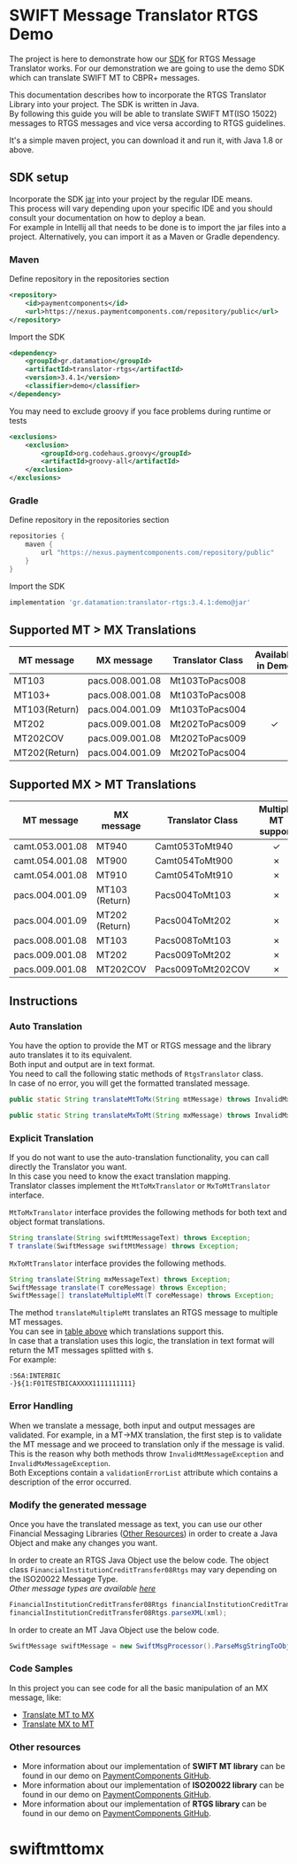 # SWIFT Message Translator RTGS Demo

The project is here to demonstrate how our [SDK](https://www.paymentcomponents.com/messaging-libraries/) for RTGS
Message Translator works. For our demonstration we are going to use the demo SDK which can translate SWIFT MT to CBPR+ messages. 

This documentation describes how to incorporate the RTGS Translator Library into your project. The SDK is written in Java.  
By following this guide you will be able to translate SWIFT MT(ISO 15022) messages to RTGS messages 
and vice versa according to RTGS guidelines.

It's a simple maven project, you can download it and run it, with Java 1.8 or above.

## SDK setup
Incorporate the SDK [jar](https://nexus.paymentcomponents.com/repository/public/gr/datamation/translator-rtgs/3.4.1/translator-rtgs-3.4.1-demo.jar)
into your project by the regular IDE means.  
This process will vary depending upon your specific IDE and you should consult your documentation on how to deploy a bean.  
For example in Intellij all that needs to be done is to import the jar files into a project. Alternatively, you can import it as a Maven or Gradle dependency.

### Maven

Define repository in the repositories section
```xml
<repository>
    <id>paymentcomponents</id>
    <url>https://nexus.paymentcomponents.com/repository/public</url>
</repository>
```

Import the SDK
```xml
<dependency>
    <groupId>gr.datamation</groupId>
    <artifactId>translator-rtgs</artifactId>
    <version>3.4.1</version>
    <classifier>demo</classifier>
</dependency>
```
You may need to exclude groovy if you face problems during runtime or tests
```xml
<exclusions>
    <exclusion>
        <groupId>org.codehaus.groovy</groupId>
        <artifactId>groovy-all</artifactId>
    </exclusion>
</exclusions>
```

### Gradle 

Define repository in the repositories section
```groovy
repositories {
    maven {
        url "https://nexus.paymentcomponents.com/repository/public"
    }
}
```

Import the SDK
```groovy
implementation 'gr.datamation:translator-rtgs:3.4.1:demo@jar'
```

## Supported MT > MX Translations

| MT message    | MX message      | Translator Class     | Available in Demo |
| ----------    | ----------      | ----------------     | :---------------: |
| MT103         | pacs.008.001.08 | Mt103ToPacs008       |                   |
| MT103+        | pacs.008.001.08 | Mt103ToPacs008       |                   |
| MT103(Return) | pacs.004.001.09 | Mt103ToPacs004       |                   |
| MT202         | pacs.009.001.08 | Mt202ToPacs009       | &check;           |
| MT202COV      | pacs.009.001.08 | Mt202ToPacs009       |                   |
| MT202(Return) | pacs.004.001.09 | Mt202ToPacs004       |                   |

## Supported MX > MT Translations

| MT message          | MX message     | Translator Class     | Multiple MT support | Available in Demo |
| ----------          | ----------     | ----------------     | :-----------------: | :---------------: |
| camt.053.001.08     | MT940          | Camt053ToMt940       | &check;             |                   |
| camt.054.001.08     | MT900          | Camt054ToMt900       | &cross;             |                   |
| camt.054.001.08     | MT910          | Camt054ToMt910       | &cross;             |                   |
| pacs.004.001.09     | MT103 (Return) | Pacs004ToMt103       | &cross;             |                   |
| pacs.004.001.09     | MT202 (Return) | Pacs004ToMt202       | &cross;             |                   |
| pacs.008.001.08     | MT103          | Pacs008ToMt103       | &cross;             |                   |
| pacs.009.001.08     | MT202          | Pacs009ToMt202       | &cross;             | &check;           |
| pacs.009.001.08     | MT202COV       | Pacs009ToMt202COV    | &cross;             |                   |

## Instructions

### Auto Translation

You have the option to provide the MT or RTGS message and the library auto translates it to its equivalent.  
Both input and output are in text format.  
You need to call the following static methods of `RtgsTranslator` class.  
In case of no error, you will get the formatted translated message.
```java
public static String translateMtToMx(String mtMessage) throws InvalidMxMessageException, InvalidMtMessageException
```
```java
public static String translateMxToMt(String mxMessage) throws InvalidMxMessageException, InvalidMxMessageException
```

### Explicit Translation

If you do not want to use the auto-translation functionality, you can call directly the Translator you want.  
In this case you need to know the exact translation mapping.  
Translator classes implement the `MtToMxTranslator` or `MxToMtTranslator` interface.

`MtToMxTranslator` interface provides the following methods for both text and object format translations.
```java
String translate(String swiftMtMessageText) throws Exception;
T translate(SwiftMessage swiftMtMessage) throws Exception;
```

`MxToMtTranslator` interface provides the following methods.
```java
String translate(String mxMessageText) throws Exception;
SwiftMessage translate(T coreMessage) throws Exception;
SwiftMessage[] translateMultipleMt(T coreMessage) throws Exception;
```

The method `translateMultipleMt` translates an RTGS message to multiple MT messages.  
You can see in [table above](#supported-mx--mt-translations) which translations support this.  
In case that a translation uses this logic, the translation in text format will return the MT messages splitted with `$`.  
For example:
```
:56A:INTERBIC
-}${1:F01TESTBICAXXXX1111111111}
```

### Error Handling

When we translate a message, both input and output messages are validated. For example, in a MT→MX translation, the
first step is to validate the MT message and we proceed to translation only if the message is valid.  
This is the reason why both methods throw `InvalidMtMessageException` and `InvalidMxMessageException`.  
Both Exceptions contain a `validationErrorList` attribute which contains a description of the error occurred.

### Modify the generated message

Once you have the translated message as text, you can use our other Financial Messaging
Libraries ([Other Resources](#other-resources)) in order to create a Java Object and make any changes you want.

In order to create an RTGS Java Object use the below code. The object class `FinancialInstitutionCreditTransfer08Rtgs` may vary depending on the ISO20022 Message Type.   
_Other message types are available [here](https://github.com/Payment-Components/demo-iso20022#supported-target2-message-types)_
```java
FinancialInstitutionCreditTransfer08Rtgs financialInstitutionCreditTransfer08Rtgs = new FinancialInstitutionCreditTransfer08Rtgs();
financialInstitutionCreditTransfer08Rtgs.parseXML(xml);
```

In order to create an MT Java Object use the below code.
```java
SwiftMessage swiftMessage = new SwiftMsgProcessor().ParseMsgStringToObject(translatedMessage);
```

### Code Samples

In this project you can see code for all the basic manipulation of an MX message, like:
- [Translate MT to MX](src/main/java/com/paymentcomponents/swift/translator/TranslateMtToMx.java)
- [Translate MX to MT](src/main/java/com/paymentcomponents/swift/translator/TranslateMxToMt.java)

### Other resources

- More information about our implementation of **SWIFT MT library** can be found in our demo on [PaymentComponents GitHub](https://github.com/Payment-Components/demo-swift-mt).
- More information about our implementation of **ISO20022 library** can be found in our demo on [PaymentComponents GitHub](https://github.com/Payment-Components/demo-iso20022).
- More information about our implementation of **RTGS library** can be found in our demo on [PaymentComponents GitHub](https://github.com/Payment-Components/demo-iso20022#target2-rtgs-messages).
# swiftmttomx
